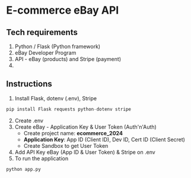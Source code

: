 # E-commerce eBay API

## Tech requirements
1. Python / Flask (Python framework)
2. eBay Developer Program
3. API - eBay (products) and Stripe (payment)
4. 

## Instructions
1. Install Flask, dotenv (.env), Stripe
```python
pip install Flask requests python-dotenv stripe
```
2. Create .env
3. Create eBay - Application Key & User Token (Auth'n'Auth)
    - Create project name: **ecommerce_2024**
    - **Application Key**: App ID (Client ID), Dev ID, Cert ID (Client Secret)
    - Create Sandbox to get User Token
5. Add API Key eBay (App ID & User Token) & Stripe on .env
6. To run the application
```python
python app.py
```


